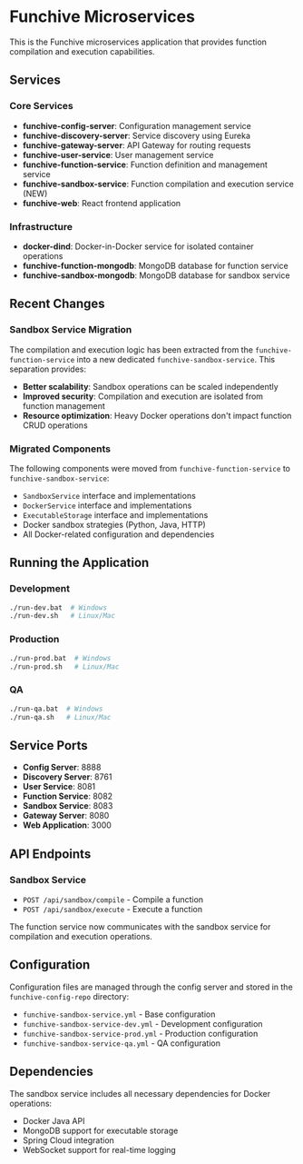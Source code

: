 # Funchive Microservices

This is the Funchive microservices application that provides function compilation and execution capabilities.

## Services

### Core Services
- **funchive-config-server**: Configuration management service
- **funchive-discovery-server**: Service discovery using Eureka
- **funchive-gateway-server**: API Gateway for routing requests
- **funchive-user-service**: User management service
- **funchive-function-service**: Function definition and management service
- **funchive-sandbox-service**: Function compilation and execution service (NEW)
- **funchive-web**: React frontend application

### Infrastructure
- **docker-dind**: Docker-in-Docker service for isolated container operations
- **funchive-function-mongodb**: MongoDB database for function service
- **funchive-sandbox-mongodb**: MongoDB database for sandbox service

## Recent Changes

### Sandbox Service Migration
The compilation and execution logic has been extracted from the `funchive-function-service` into a new dedicated `funchive-sandbox-service`. This separation provides:

- **Better scalability**: Sandbox operations can be scaled independently
- **Improved security**: Compilation and execution are isolated from function management
- **Resource optimization**: Heavy Docker operations don't impact function CRUD operations

### Migrated Components
The following components were moved from `funchive-function-service` to `funchive-sandbox-service`:

- `SandboxService` interface and implementations
- `DockerService` interface and implementations
- `ExecutableStorage` interface and implementations
- Docker sandbox strategies (Python, Java, HTTP)
- All Docker-related configuration and dependencies

## Running the Application

### Development
```bash
./run-dev.bat  # Windows
./run-dev.sh   # Linux/Mac
```

### Production
```bash
./run-prod.bat  # Windows
./run-prod.sh   # Linux/Mac
```

### QA
```bash
./run-qa.bat  # Windows
./run-qa.sh   # Linux/Mac
```

## Service Ports

- **Config Server**: 8888
- **Discovery Server**: 8761
- **User Service**: 8081
- **Function Service**: 8082
- **Sandbox Service**: 8083
- **Gateway Server**: 8080
- **Web Application**: 3000

## API Endpoints

### Sandbox Service
- `POST /api/sandbox/compile` - Compile a function
- `POST /api/sandbox/execute` - Execute a function

The function service now communicates with the sandbox service for compilation and execution operations.

## Configuration

Configuration files are managed through the config server and stored in the `funchive-config-repo` directory:

- `funchive-sandbox-service.yml` - Base configuration
- `funchive-sandbox-service-dev.yml` - Development configuration
- `funchive-sandbox-service-prod.yml` - Production configuration
- `funchive-sandbox-service-qa.yml` - QA configuration

## Dependencies

The sandbox service includes all necessary dependencies for Docker operations:
- Docker Java API
- MongoDB support for executable storage
- Spring Cloud integration
- WebSocket support for real-time logging 